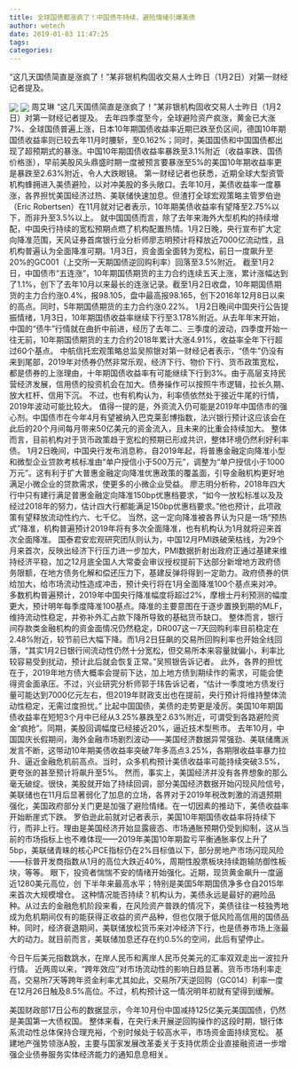 ```yaml
---
title: 全球国债都涨疯了！中国债牛持续，避险情绪引爆美债
author: wetech
date: 2019-01-03 11:47:25
tags: 
categories: 
---
```

“这几天国债简直是涨疯了！”某非银机构固收交易人士昨日（1月2日）对第一财经记者提及。
<!-- more -->
<img align="center" border="0" src="https://imgcdn.yicai.com/uppics/images/2019/01/f4089e2bd68e33fd6aefb95aee518fe3.jpg" />
<img align="center" border="0" src="https://imgcdn.yicai.com/uppics/images/2019/01/acd6633ced96ddf1877a55198ee44e77.jpg" />
周艾琳
“这几天国债简直是涨疯了！”某非银机构固收交易人士昨日（1月2日）对第一财经记者提及。
去年四季度至今，全球避险资产疯涨，黄金已大涨7%、全球国债普遍上涨，日本10年期国债收益率近期已跌至负区间，德国10年期国债收益率则已较去年11月时腰斩，至0.162%；同时，美国国债和中国国债都出现了超预期式的暴涨。中国10年期国债收益率暴跌至3.1%附近（收益率跌、国债价格涨），早前美股风头鼎盛时期一度被预言要暴涨至5%的美国10年期收益率更是暴跌至2.63%附近，令人大跌眼镜。
第一财经记者也获悉，近期全球大型资管机构蜂拥进入美债避险，以对冲美股的多头敞口。去年10月，美债收益率一度暴涨，各界担忧美国经济过热、美联储快速加息。但渣打全球宏观策略主管罗伯逊（Eric Robertsen）在11月就对记者表示，10年期美债收益率有望降至2.75%以下，而非升至3.5%以上。
就中国国债而言，除了去年来海外大型机构的持续增配，中国央行持续的宽松预期点燃了机构配置热情。1月2日晚，央行宣布扩大定向降准范围，天风证券首席银行业分析师廖志明预计将释放近7000亿流动性，且机构普遍认为全面降准可期。1月3日，资金面全面转为宽松，前日一度飙升至20%的GC001（上交所一天期国债逆回购利率）回落至3.5%附近。
截至1月2日，中国债市“五连涨”，10年期国债期货的主力合约连续五天上涨，累计涨幅达到了1.1%，创下了去年10月以来最长的连涨记录。截至1月2日收盘，10年期国债期货的主力合约涨0.4%，报98.105，盘中最高报98.165，创下2016年12月8日以来的高点。同时，5年期国债期货的主力合约涨0.22%。
1月2日晚间中国央行公告提振情绪，1月3日，10年期国债收益率继续下行至3.178%附近。从去年年末开始，中国的“债牛”行情就在曲折中前进，经历了去年二、三季度的波动，四季度开始一往无前，10年期国债期货的主力合约2018年累计大涨4.91%，收益率全年下行超过60个基点。
中航信托宏观策略总监吴照银对第一财经记者表示，“债牛”仍没有来到尾部，2019年对债券仍然非常乐观，经济下行、物价下行、货币政策宽松，都是债券的上涨理由，十年期国债收益率有可能继续下行到3%。由于高层支持民营经济发展，信用债的投资机会在加大。债券操作可以按照牛市逻辑，拉长久期、放大杠杆、信用下沉。
不过，也有机构认为，利率债依然处于接近牛尾的行情，2019年波动可能比较大。
值得一提的是，外资流入仍可能是2019年中国债市的强心剂。中国债市在今年4月有望被纳入巴克莱彭博指数，法兴银行预计这应该会在此后的20个月间每月带来50亿美元的资金流入，且未来的比重会持续加大。
整体而言，目前机构对于货币政策趋于宽松的预期已形成共识，整体环境仍然利好利率债。
1月2日晚间，中国央行发布消息称，自2019年起，将普惠金融定向降准小型和微型企业贷款考核标准由“单户授信小于500万元”，调整为“单户授信小于1000万元”。这有利于扩大普惠金融定向降准优惠政策的覆盖面，引导金融机构更好地满足小微企业的贷款需求，使更多的小微企业受益。
廖志明分析称，2018年四大行中只有建行满足普惠金融定向降准150bp优惠档要求，“如今一放松标准以及及经过2018年的努力，估计四大行都能满足150bp优惠档要求。”他也预计，此项政策有望释放流动性约六、七千亿。
当然，这一定向降准被各界认为只是一场“预热式”降准，机构普遍预计2019年将有多次全面降准，也有机构认为1月就将迎来首次全面降准。
国泰君安宏观研究团队则认为，中国12月PMI跌破荣枯线，为29个月来首次，反映出经济下行压力进一步加大，PMI数据折射出政府正通过基建来维持经济平稳，加之12月底全国人大常委会审议授权提前下达部分新增地方政府债务限额，在地方债务化解和偿还压力下，基建反弹将得到一定助力。政府债券的供给加大，给市场流动性造成冲击，预计央行将在1月全面降准100个基点来对冲。
多数机构普遍预计，2019年中国央行降准幅度将超过2%，摩根士丹利预测的幅度更大，预计明年每季度降准100基点。降准的主要意图在于逐步置换到期的MLF，维持流动性稳定，并弥补外汇占款下降所导致的基础货币缺口。
整体而言，银行间存款类金融机构的资金面情况仍然稳定，DR007这一7天回购利率目前稳定在2.48%附近，较节前已大幅下降。而1月2日狂飙的交易所回购利率也开始全线回落，“其实1月2日银行间流动性仍然十分宽松，但交易所本来容量就偏小，利率比较容易受到扰动，预计此后就会恢复正常。”吴照银告诉记者。
此外，各界的担忧在于，2019年地方债大概率会提前下达，加上地方债到期续作的需求，可能会使得资金面承压。不过，兴业研究分析师郭于玮告诉记者，“估计一季度地方债发行量可能达到7000亿元左右，但2019年财政支出也在提前，央行预计将维持整体流动性稳定，无需过度担忧。”
比起中国国债，美债的走势更是凌厉。美国10年期国债收益率在短短3个月中已经从3.25%暴跌至2.63%附近，可谓受到各路避险资金“疯抢”。同期，美股回调幅度已经接近20%，逼近技术型熊市。
去年10月，中国国庆长假期间，海外金融市场剧烈波动——美国经济数据异常强劲、美联储鹰派发言不断，这带动10年期美债收益率突破7年多高点3.25%，各期限收益率暴力拉升、逼近金融危机前高点。当时，众多机构预计美债收益率可能持续突破3.5%，更夸张的甚至预计将飙升至5%。
然而，事实上，美国经济并没有各界想象的那么毫无破绽。很快，美股就开始了持续回调，部分美国经济数据开始闪现风险信号，美联储也在11月后显著弱化了加息的立场，各界对于2019年税改刺激的消退预期强化，美国政府部分关门更是加强了避险情绪。在一切因素的推动下，美债收益率开始断崖式下跌。
罗伯逊此前就对记者表示，美国10年期国债收益率将持续下行，而非上行。理由是美国经济开始显露疲态、市场通胀预期仍受到抑制，这从当前的市场指标上也不难体现——2019年美国10年期盈亏平衡通胀率仅上升了5bp，美联储青睐的核心PCE指标仍在2%目标值以下，部分房地产市场闪现风险——标普开发商指数从1月的高位大跌近40%，周期性股票板块持续跑输防御性板块，等等。
眼下，投资者惴惴不安的情绪开始强化。近期，现货黄金飙升一度逼近1280美元高位，创 下半年来最高水平；特别是美国5年期国债净多仓自2015年来首次大规模增仓。
这种情况能否持续？机构认为，美债永远是最好的避险品种。从过去的金融危机阶段来看，在风险资产普跌的情况下，美债往往一枝独秀地成为危机期间仅有的能获得正收益的资产品种，但也仅限于低风险高信用的国债品种。同时，经济衰退期间，美联储放松货币来对冲经济下行，也是债券市场上涨最大的动力。就目前而言，美联储加息还存在约0.5%的空间，此后有望停止。
 
 
今日午后美元指数跳水，在岸人民币和离岸人民币兑美元的汇率双双走出一波拉升行情。
近两周以来，“跨年效应”对市场流动性的影响日趋显著。货币市场利率走高，交易所7天等跨年资金利率尤其如此，交易所7天逆回购（GC014）利率一度在12月26日触及8.5%高位。不过，机构预计这一情况明年初就有望得到缓解。
美国财政部17日公布的数据显示，今年10月份中国减持125亿美元美国国债，仍然是美国第一大债权国。
整体来看，在央行未开展逆回购操作的这段时期，银行体系流动性总体保持合理充裕，个别时候处于较高水平，市场资金面持续宽松。
基建地产强势领涨A股，主要与国家发展改革委关于支持优质企业直接融资进一步增强企业债券服务实体经济能力的通知息息相关。
